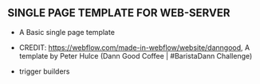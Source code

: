 ## SINGLE PAGE TEMPLATE FOR WEB-SERVER

- A Basic single page template

- CREDIT: https://webflow.com/made-in-webflow/website/danngood, A template by Peter Hulce (Dann Good Coffee | #BaristaDann Challenge)
- trigger builders
